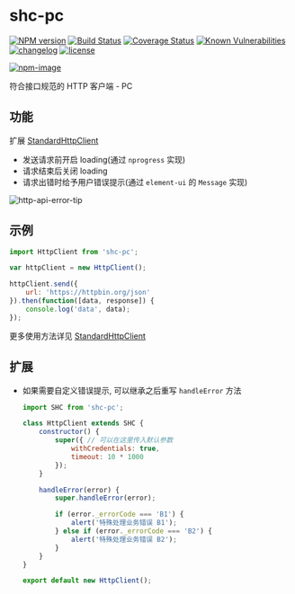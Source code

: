 # shc-pc

[![NPM version][npm-image]][npm-url] [![Build Status][ci-status-image]][ci-status-url] [![Coverage Status][coverage-status-image]][coverage-status-url] [![Known Vulnerabilities][vulnerabilities-status-image]][vulnerabilities-status-url] [![changelog][changelog-image]][changelog-url] [![license][license-image]][license-url]

[vulnerabilities-status-image]: https://snyk.io/test/npm/shc-pc/badge.svg
[vulnerabilities-status-url]: https://snyk.io/test/npm/shc-pc
[ci-status-image]: https://travis-ci.org/ufologist/shc-pc.svg?branch=master
[ci-status-url]: https://travis-ci.org/ufologist/shc-pc
[coverage-status-image]: https://coveralls.io/repos/github/ufologist/shc-pc/badge.svg?branch=master
[coverage-status-url]: https://coveralls.io/github/ufologist/shc-pc
[npm-image]: https://img.shields.io/npm/v/shc-pc.svg?style=flat-square
[npm-url]: https://npmjs.org/package/shc-pc
[license-image]: https://img.shields.io/github/license/ufologist/shc-pc.svg
[license-url]: https://github.com/ufologist/shc-pc/blob/master/LICENSE
[changelog-image]: https://img.shields.io/badge/CHANGE-LOG-blue.svg?style=flat-square
[changelog-url]: https://github.com/ufologist/shc-pc/blob/master/CHANGELOG.md

[![npm-image](https://nodei.co/npm/shc-pc.png?downloads=true&downloadRank=true&stars=true)](https://npmjs.com/package/shc-pc)

符合接口规范的 HTTP 客户端 - PC

## 功能

扩展 [StandardHttpClient](https://github.com/ufologist/standard-http-client)
* 发送请求前开启 loading(通过 `nprogress` 实现)
* 请求结束后关闭 loading
* 请求出错时给予用户错误提示(通过 `element-ui` 的 `Message` 实现)

![http-api-error-tip](https://user-images.githubusercontent.com/167221/60412703-bf03a480-9c04-11e9-8aa6-1b4272b39a94.png)

## 示例

```javascript
import HttpClient from 'shc-pc';

var httpClient = new HttpClient();

httpClient.send({
    url: 'https://httpbin.org/json'
}).then(function([data, response]) {
    console.log('data', data);
});
```

更多使用方法详见 [StandardHttpClient](https://github.com/ufologist/standard-http-client)

## 扩展

* 如果需要自定义错误提示, 可以继承之后重写 `handleError` 方法

  ```javascript
  import SHC from 'shc-pc';
  
  class HttpClient extends SHC {
      constructor() {
          super({ // 可以在这里传入默认参数
              withCredentials: true,
              timeout: 10 * 1000
          });
      }
  
      handleError(error) {
          super.handleError(error);
  
          if (error._errorCode === 'B1') {
              alert('特殊处理业务错误 B1');
          } else if (error._errorCode === 'B2') {
              alert('特殊处理业务错误 B2');
          }
      }
  }
  
  export default new HttpClient();
  ```